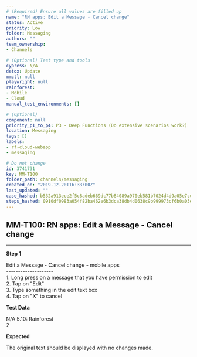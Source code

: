 ```yaml
---
# (Required) Ensure all values are filled up
name: "RN apps: Edit a Message - Cancel change"
status: Active
priority: Low
folder: Messaging
authors: ""
team_ownership: 
- Channels

# (Optional) Test type and tools
cypress: N/A
detox: Update
mmctl: null
playwright: null
rainforest: 
- Mobile
- Cloud
manual_test_environments: []

# (Optional)
component: null
priority_p1_to_p4: P3 - Deep Functions (Do extensive scenarios work?)
location: Messaging
tags: []
labels: 
- rf-cloud-webapp
- messaging

# Do not change
id: 3741731
key: MM-T100
folder_path: channels/messaging
created_on: "2019-12-20T16:33:00Z"
last_updated: ""
case_hashed: b532a913ece2f5c8adeb669dc77b84089a970eb581b7024d4d9a05e7ce0f8e519eaa1938cebebfa2fb3a510c03330a95
steps_hashed: 0910df0983a054f82ba462e6b3dca38db4d0638c9b999973cf6b0a03e2582c1e5a800eed65451f98fed26e83c596c907
---
```


## MM-T100: RN apps: Edit a Message - Cancel change

---

**Step 1**

Edit a Message - Cancel change - mobile apps\
\--------------------\
1\. Long press on a message that you have permission to edit\
2\. Tap on "Edit"\
3\. Type something in the edit text box\
4\. Tap on "X" to cancel

**Test Data**

N/A 5.10: Rainforest\
2

**Expected**

The original text should be displayed with no changes made.
